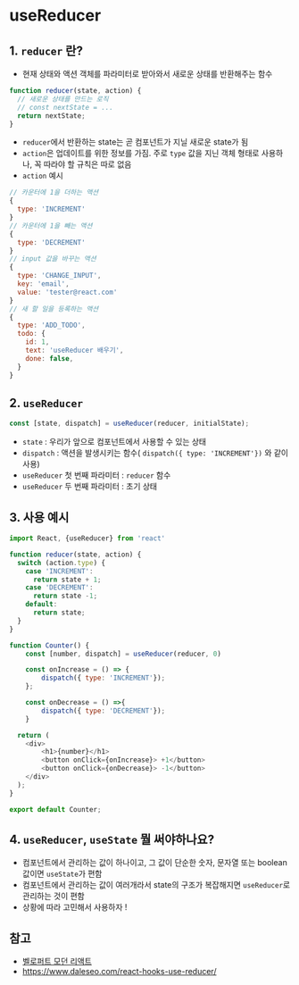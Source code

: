 # useReducer
## 1. ```reducer``` 란?
- 현재 상태와 액션 객체를 파라미터로 받아와서 새로운 상태를 반환해주는 함수
```javascript
function reducer(state, action) {
  // 새로운 상태를 만드는 로직
  // const nextState = ...
  return nextState;
}
```
- ```reducer```에서 반환하는 state는 곧 컴포넌트가 지닐 새로운 state가 됨
- ```action```은 업데이트를 위한 정보를 가짐. 주로 ```type``` 값을 지닌 객체 형태로 사용하나, 꼭 따라야 할 규칙은 따로 없음
- ```action``` 예시
```javascript
// 카운터에 1을 더하는 액션
{
  type: 'INCREMENT'
}
// 카운터에 1을 빼는 액션
{
  type: 'DECREMENT'
}
// input 값을 바꾸는 액션
{
  type: 'CHANGE_INPUT',
  key: 'email',
  value: 'tester@react.com'
}
// 새 할 일을 등록하는 액션
{
  type: 'ADD_TODO',
  todo: {
    id: 1,
    text: 'useReducer 배우기',
    done: false,
  }
}
```
## 2. ```useReducer```
```javascript
const [state, dispatch] = useReducer(reducer, initialState);
```
- ```state``` : 우리가 앞으로 컴포넌트에서 사용할 수 있는 상태
- ```dispatch``` : 액션을 발생시키는 함수( ```dispatch({ type: 'INCREMENT'})``` 와 같이 사용)
- ```useReducer``` 첫 번째 파라미터 : ```reducer``` 함수
- ```useReducer``` 두 번째 파라미터 : 초기 상태

## 3. 사용 예시
```javascript
import React, {useReducer} from 'react'

function reducer(state, action) {
  switch (action.type) {
    case 'INCREMENT':
      return state + 1;
    case 'DECREMENT':
      return state -1;
    default:
      return state; 
  }
}

function Counter() {
    const [number, dispatch] = useReducer(reducer, 0)

    const onIncrease = () => {
        dispatch({ type: 'INCREMENT'});
    };

    const onDecrease = () =>{
        dispatch({ type: 'DECREMENT'});
    }

  return (
    <div>
        <h1>{number}</h1>
        <button onClick={onIncrease}> +1</button>
        <button onClick={onDecrease}> -1</button>
    </div>
  );
}

export default Counter;
```
## 4. ```useReducer```, ```useState``` 뭘 써야하나요?
- 컴포넌트에서 관리하는 값이 하나이고, 그 값이 단순한 숫자, 문자열 또는 boolean값이면 ```useState```가 편함
- 컴포넌트에서 관리하는 값이 여러개라서 state의 구조가 복잡해지면 ```useReducer```로 관리하는 것이 편함
- 상황에 따라 고민해서 사용하자 !

## 참고
- [벨로퍼트 모던 리액트](https://react.vlpt.us/basic/20-useReducer.html)
- https://www.daleseo.com/react-hooks-use-reducer/

